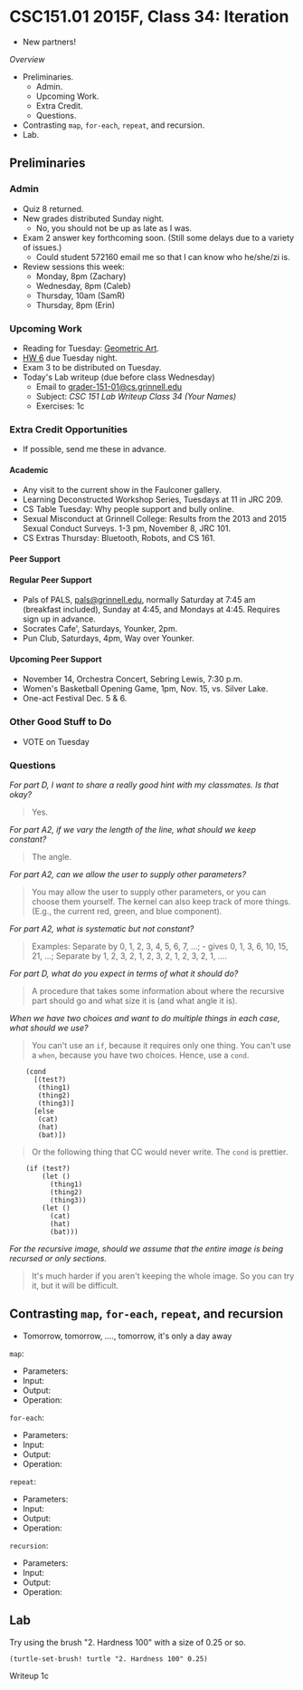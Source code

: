 CSC151.01 2015F, Class 34: Iteration
====================================

* New partners!

_Overview_

* Preliminaries.
    * Admin.
    * Upcoming Work.
    * Extra Credit.
    * Questions.
* Contrasting `map`, `for-each`, `repeat`, and recursion.
* Lab.

Preliminaries
-------------

### Admin

* Quiz 8 returned. 
* New grades distributed Sunday night.  
    * No, you should not be up as late as I was.
* Exam 2 answer key forthcoming soon.  (Still some delays due to a variety
  of issues.)
    * Could student 572160 email me so that I can know who he/she/zi is.
* Review sessions this week:
    * Monday, 8pm (Zachary)
    * Wednesday, 8pm (Caleb)
    * Thursday, 10am (SamR)
    * Thursday, 8pm (Erin)

### Upcoming Work

* Reading for Tuesday: 
  [Geometric Art](../readings/geometric-art-reading.html).
* [HW 6](../assignments/assignment.06.html) due Tuesday night.
* Exam 3 to be distributed on Tuesday.
* Today's Lab writeup (due before class Wednesday)
    * Email to <grader-151-01@cs.grinnell.edu> 
    * Subject: _CSC 151 Lab Writeup Class 34 (Your Names)_
    * Exercises: 1c

### Extra Credit Opportunities

* If possible, send me these in advance.

#### Academic

* Any visit to the current show in the Faulconer gallery.
* Learning Deconstructed Workshop Series, Tuesdays at 11 in JRC 209.
* CS Table Tuesday: Why people support and bully online.
* Sexual Misconduct at Grinnell College: Results from the 2013 and 2015 
  Sexual Conduct Surveys.  1-3 pm, November 8, JRC 101.
* CS Extras Thursday: Bluetooth, Robots, and CS 161.

#### Peer Support

#### Regular Peer Support

* Pals of PALS, pals@grinnell.edu, normally Saturday at 7:45 am (breakfast
  included), Sunday at 4:45, and Mondays at 4:45.  Requires sign up in 
  advance.  
* Socrates Cafe', Saturdays, Younker, 2pm.
* Pun Club, Saturdays, 4pm, Way over Younker.

#### Upcoming Peer Support

* November 14, Orchestra Concert, Sebring Lewis, 7:30 p.m.
* Women's Basketball Opening Game, 1pm, Nov. 15, vs. Silver Lake.
* One-act Festival Dec. 5 & 6.

### Other Good Stuff to Do

* VOTE on Tuesday

### Questions

_For part D, I want to share a really good hint with my classmates.  Is
that okay?_

> Yes.

_For part A2, if we vary the length of the line, what should we keep
constant?_

> The angle.

_For part A2, can we allow the user to supply other parameters?_

> You may allow the user to supply other parameters, or you can choose
them yourself.  The kernel can also keep track of more things.  (E.g.,
the current red, green, and blue component).

_For part A2, what is systematic but not constant?_

> Examples: Separate by 0, 1, 2, 3, 4, 5, 6, 7, ...; - gives 0, 1, 3, 6, 10, 15, 21, ...; Separate by 1, 2, 3, 2, 1, 2, 3, 2, 1, 2, 3, 2, 1, ....

_For part D, what do you expect in terms of what it should do?_

> A procedure that takes some information about where the recursive part
  should go and what size it is (and what angle it is).

_When we have two choices and want to do multiple things in each case,
what should we use?_

> You can't use an `if`, because it requires only one thing.  You can't
  use a `when`, because you have two choices.  Hence, use a `cond`.

        (cond
          [(test?)
           (thing1)
           (thing2)
           (thing3)]
          [else
           (cat)
           (hat)
           (bat)])

> Or the following thing that CC would never write.  The `cond` is prettier.

        (if (test?)
            (let ()
              (thing1)
              (thing2)
              (thing3))
            (let ()
              (cat)
              (hat)
              (bat))) 

_For the recursive image, should we assume that the entire image is being
recursed or only sections._

> It's much harder if you aren't keeping the whole image.  So you can try
  it, but it will be difficult.

Contrasting `map`, `for-each`, `repeat`, and recursion
------------------------------------------------------

* Tomorrow, tomorrow, ...., tomorrow, it's only a day away

`map`:

* Parameters:
* Input:
* Output:
* Operation:

`for-each`:

* Parameters:
* Input:
* Output:
* Operation:

`repeat`:

* Parameters:
* Input:
* Output:
* Operation:

`recursion`:

* Parameters:
* Input:
* Output:
* Operation:

Lab
---

Try using the brush "2. Hardness 100" with a size of 0.25 or so.

    (turtle-set-brush! turtle "2. Hardness 100" 0.25)

Writeup 1c
